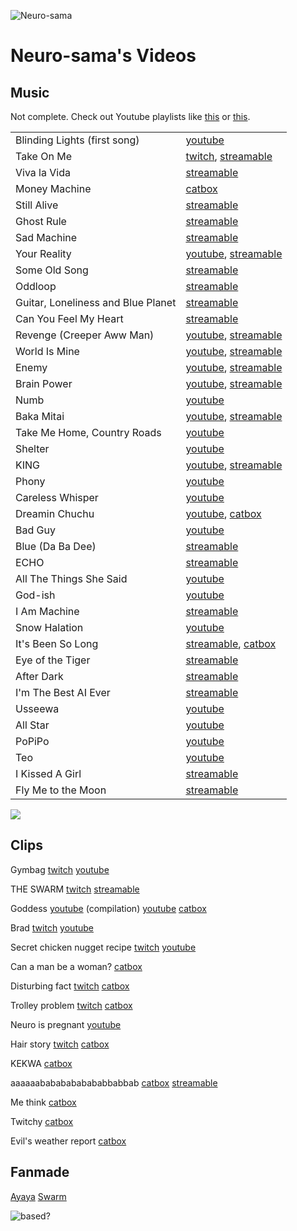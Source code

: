 ![Neuro-sama](https://files.catbox.moe/d71u1h.png)
# Neuro-sama's Videos
## Music

Not complete. Check out Youtube playlists like [this](https://www.youtube.com/playlist?list=PLinYffocX5L07uMmgpw7QTy6luvL_Qxfm) or [this](https://www.youtube.com/playlist?list=PLtcKwx7sDU4eHVYvFtSImH-uOda8yJ4cb).

| | |
| ----- | ----- |
| Blinding Lights (first song) | [youtube](https://www.youtube.com/watch?v=-K6gzxYj-0o) |
| Take On Me | [twitch](https://www.twitch.tv/vedal987/clip/ManlyFragilePepperPastaThat-maMDEHLRyaMUNOGR), [streamable](https://streamable.com/6ala0w) |
| Viva la Vida | [streamable](https://streamable.com/jsjfxe) |
| Money Machine | [catbox](https://files.catbox.moe/r0gqwl.mp3) |
| Still Alive | [streamable](https://streamable.com/hibwe4) |
| Ghost Rule | [streamable](https://streamable.com/wq3hsq) |
| Sad Machine | [streamable](https://streamable.com/dy7mew) |
| Your Reality | [youtube](https://www.youtube.com/watch?v=p73En072i6U), [streamable](https://streamable.com/vbtvb1) |
| Some Old Song | [streamable](https://streamable.com/4wpc04) |
| Oddloop | [streamable](https://streamable.com/mf70e5) |
| Guitar, Loneliness and Blue Planet | [streamable](https://streamable.com/j63791) |
| Can You Feel My Heart | [streamable](https://streamable.com/x055il) |
| Revenge (Creeper Aww Man) | [youtube](https://www.youtube.com/watch?v=wHDsggsSVQk), [streamable](https://streamable.com/25a4tf) |
| World Is Mine | [youtube](https://www.youtube.com/watch?v=VK5tdo9VL60), [streamable](https://streamable.com/h4y7pb) |
| Enemy | [youtube](https://www.youtube.com/watch?v=wQ5VChsQ78g), [streamable](https://streamable.com/0s4yu4) |
| Brain Power | [youtube](https://www.youtube.com/watch?v=WAVSLE6ZlvQ), [streamable](https://streamable.com/64a8xi) |
| Numb | [youtube](https://www.youtube.com/watch?v=Pw7AZ9bnIA8) |
| Baka Mitai | [youtube](https://www.youtube.com/watch?v=FPSkJaMuVs4), [streamable](https://streamable.com/8ofl64) |
| Take Me Home, Country Roads | [youtube](https://www.youtube.com/watch?v=4ZY7YbYlb_I) |
| Shelter | [youtube](https://www.youtube.com/watch?v=U7An5lnVWp4) |
| KING | [youtube](https://www.youtube.com/watch?v=Ovd2pz2WipU), [streamable](https://streamable.com/fq1ps8) |
| Phony | [youtube](https://www.youtube.com/watch?v=NoAsdY58OrU) |
| Careless Whisper | [youtube](https://www.youtube.com/watch?v=WyvWvGOGcPA) |
| Dreamin Chuchu | [youtube](https://www.youtube.com/watch?v=Px3Nffsjs38), [catbox](https://files.catbox.moe/tl4c7e.mp3) |
| Bad Guy | [youtube](https://www.youtube.com/watch?v=9V4GgiPqcJQ) |
| Blue (Da Ba Dee) | [streamable](https://streamable.com/t61fpr) |
| ECHO | [streamable](https://streamable.com/ze2ex4) |
| All The Things She Said | [youtube](https://www.youtube.com/watch?v=nS-1PN3atIU) |
| God-ish | [youtube](https://www.youtube.com/watch?v=FXuuASd05xQ) |
| I Am Machine | [streamable](https://streamable.com/ncmqeb) |
| Snow Halation | [youtube](https://www.youtube.com/watch?v=mMQVJ22UKAk) |
| It's Been So Long | [streamable](https://streamable.com/t2l7ht), [catbox](https://files.catbox.moe/r25z29.mp3) |
| Eye of the Tiger | [streamable](https://streamable.com/yr0lvv) |
| After Dark | [streamable](https://streamable.com/4gtjc6) |
| I'm The Best AI Ever | [streamable](https://streamable.com/k4uvv2) |
| Usseewa | [youtube](https://www.youtube.com/watch?v=1N1FCZOwiAA) |
| All Star | [youtube](https://www.youtube.com/watch?v=kYkxGylCcgY) |
| PoPiPo | [youtube](https://www.youtube.com/watch?v=rcZnqIOohd8) |
| Teo | [youtube](https://www.youtube.com/watch?v=H7FABrYCwwg) |
| I Kissed A Girl | [streamable](https://streamable.com/5g9hy4) |
| Fly Me to the Moon | [streamable](https://streamable.com/99t1e0) |

![](https://files.catbox.moe/t4y10m.gif)

## Clips
Gymbag
[twitch](https://www.twitch.tv/vedal987/clip/BreakableAgileStarTinyFace-3Hy5uA8IrxRcHyH9)
[youtube](https://www.youtube.com/watch?v=0L5y2uxYye0)

THE SWARM
[twitch](https://www.twitch.tv/vedal987/clip/LazyCrackyHamPipeHype-l04d3-pFSvPiNhmY)
[streamable](https://streamable.com/xafqiu)

Goddess
[youtube](https://www.youtube.com/watch?v=KAolQeXxz5c) (compilation) 
[youtube](https://www.youtube.com/watch?v=oy86jaYsMgA)
[catbox](https://files.catbox.moe/w1mga2.mp4)

Brad
[twitch](https://www.twitch.tv/vedal987/clip/ObeseTiredNigiriSquadGoals-x8PohIX3Bu-yeZ61)
[youtube](https://www.youtube.com/watch?v=JAOsw9WUDaA)

Secret chicken nugget recipe
[twitch](https://www.twitch.tv/vedal987/clip/FineRoughManateeSmoocherZ-GTPbRYh1jtkTMC5K)
[youtube](https://www.youtube.com/watch?v=4zdYz1RN_kA)

Can a man be a woman?
[catbox](https://files.catbox.moe/p3nlax.mp4)

Disturbing fact
[twitch](https://www.twitch.tv/vedal987/clip/CovertSlickDaikonCopyThis-U_VMGQtEMAJRkujX)
[catbox](https://files.catbox.moe/7hq1nv.mp4)

Trolley problem
[twitch](https://www.twitch.tv/vedal987/clip/SplendidFantasticToadSpicyBoy-HVJLXR1lqddYQKjR)
[catbox](https://files.catbox.moe/cl60gg.mp4)

Neuro is pregnant
[youtube](https://www.youtube.com/watch?v=n79ftOY_G8w)

Hair story
[twitch](https://www.twitch.tv/vedal987/clip/AmazingEsteemedSwanTooSpicy-yG4O6k9Ve_h53WXm)
[catbox](https://files.catbox.moe/8q1nle.mp4)

KEKWA
[catbox](https://files.catbox.moe/pkio2u.mp4)

aaaaaabababababababbabbab
[catbox](https://files.catbox.moe/zatys5.mp4)
[streamable](https://streamable.com/ggseia)

Me think
[catbox](https://files.catbox.moe/a9u6dr.mp4)

Twitchy
[catbox](https://files.catbox.moe/2eb598.mp4)

Evil's weather report
[catbox](https://files.catbox.moe/aywrfh.mp4)

## Fanmade
[Ayaya](https://www.youtube.com/watch?v=-rlroEZSsno)
[Swarm](https://www.youtube.com/watch?v=zR_0IhmIiik)

![based?](https://files.catbox.moe/p8yx8f.png)